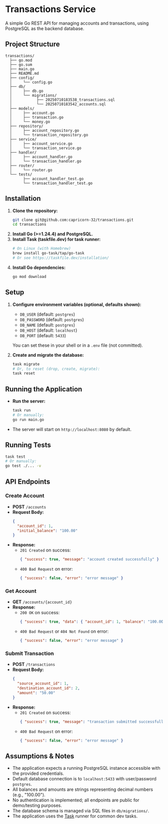 # Transactions Service

A simple Go REST API for managing accounts and transactions, using PostgreSQL as the backend database.

## Project Structure

```
transactions/
  ├── go.mod
  ├── go.sum
  ├── main.go
  ├── README.md
  ├── config/
  │     └── config.go
  ├── db/
  │     ├── db.go
  │     └── migrations/
  │           ├── 20250710183538_transactions.sql
  │           └── 20250710183542_accounts.sql
  ├── models/
  │     ├── account.go
  │     ├── transaction.go
  │     └── money.go
  ├── repository/
  │     ├── account_repository.go
  │     └── transaction_repository.go
  ├── service/
  │     ├── account_service.go
  │     └── transaction_service.go
  ├── handler/
  │     ├── account_handler.go
  │     └── transaction_handler.go
  ├── router/
  │     └── router.go
  └── tests/
        ├── account_handler_test.go
        └── transaction_handler_test.go
```

## Installation

1. **Clone the repository:**
   ```sh
   git clone git@github.com:capricorn-32/transactions.git
   cd transactions
   ```
2. **Install Go (>=1.24.4) and PostgreSQL.**
3. **Install Task (taskfile.dev) for task runner:**
   ```sh
   # On Linux (with Homebrew)
   brew install go-task/tap/go-task
   # Or see https://taskfile.dev/installation/
   ```
4. **Install Go dependencies:**
   ```sh
   go mod download
   ```

## Setup

1. **Configure environment variables (optional, defaults shown):**
   - `DB_USER` (default: `postgres`)
   - `DB_PASSWORD` (default: `postgres`)
   - `DB_NAME` (default: `postgres`)
   - `DB_HOST` (default: `localhost`)
   - `DB_PORT` (default: `5433`)

   You can set these in your shell or in a `.env` file (not committed).

2. **Create and migrate the database:**
   ```sh
   task migrate
   # Or, to reset (drop, create, migrate):
   task reset
   ```

## Running the Application

- **Run the server:**
  ```sh
  task run
  # Or manually:
  go run main.go
  ```
- The server will start on `http://localhost:8080` by default.

## Running Tests

```sh
task test
# Or manually:
go test ./... -v
```

## API Endpoints

### Create Account
- **POST** `/accounts`
- **Request Body:**
  ```json
  {
    "account_id": 1,
    "initial_balance": "100.00"
  }
  ```
- **Response:**
  - `201 Created` on success:
    ```json
    { "success": true, "message": "account created successfully" }
    ```
  - `400 Bad Request` on error:
    ```json
    { "success": false, "error": "error message" }
    ```

### Get Account
- **GET** `/accounts/{account_id}`
- **Response:**
  - `200 OK` on success:
    ```json
    { "success": true, "data": { "account_id": 1, "balance": "100.00" } }
    ```
  - `400 Bad Request` or `404 Not Found` on error:
    ```json
    { "success": false, "error": "error message" }
    ```

### Submit Transaction
- **POST** `/transactions`
- **Request Body:**
  ```json
  {
    "source_account_id": 1,
    "destination_account_id": 2,
    "amount": "50.00"
  }
  ```
- **Response:**
  - `201 Created` on success:
    ```json
    { "success": true, "message": "transaction submitted successfully" }
    ```
  - `400 Bad Request` on error:
    ```json
    { "success": false, "error": "error message" }
    ```

## Assumptions & Notes

- The application expects a running PostgreSQL instance accessible with the provided credentials.
- Default database connection is to `localhost:5433` with user/password `postgres`.
- All balances and amounts are strings representing decimal numbers (e.g., "100.00").
- No authentication is implemented; all endpoints are public for demo/testing purposes.
- The database schema is managed via SQL files in `db/migrations/`.
- The application uses the [Task](https://taskfile.dev) runner for common dev tasks.


